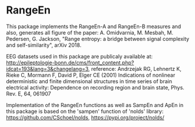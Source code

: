 # RangeEn
This package implements the RangeEn-A and RangeEn-B measures and also, generates all figure of the paper: A. Omidvarnia, M. Mesbah, M. Pedersen, G. Jackson, "Range entropy: a bridge between signal complexity and self-similarity", arXiv 2018.

EEG datasets used in this package are publicaly available at: http://epileptologie-bonn.de/cms/front_content.php?idcat=193&lang=3&changelang=3, reference: Andrzejak RG, Lehnertz K, Rieke C, Mormann F, David P, Elger CE (2001) Indications of nonlinear deterministic and finite dimensional structures in time series of brain electrical activity: Dependence on recording region and brain state, Phys. Rev. E, 64, 061907

Implementation of the RangeEn functions as well as SampEn and ApEn in this package is based on the 'sampen' function of 'nolds' library: https://github.com/CSchoel/nolds, https://pypi.org/project/nolds/
